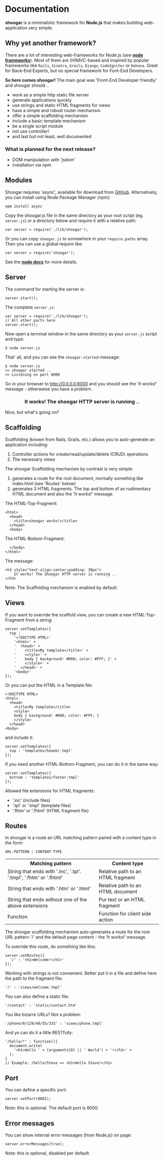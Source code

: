 # Documentation

**shoogar** is a minimalistic framework for **Node.js** that makes building web-application very simple.


## Why yet another framework?

There are a lot of interesting web-frameworks for Node.js (see **[node frameworks][]**). Most of them are (H)MVC-based and inspired by popular  frameworks like `Rails`, `Sinatra`, `Grails`, `Django`, `CodeIgniter` or `Kohana`. Great for Back-End Experts, but no special framework for Font-End Developers.

**So here comes shoogar!** The main goal was 'Front-End Developer friendly' and shoogar should ..

* work as a simple http static file server
* generate applications quickly
* use strings and static HTML fragments for views
* have a simple and robust router mechanism
* offer a simple scaffolding mechanism
* include a basic template mechanism
* be a single script module 
* not use controller!
* and last but not least, well documented


### What is planned for the next release?

* DOM manipulation with 'jsdom'
* installation via npm

## Modules

Shoogar requires 'async', available for download from <a href="http://github.com/caolan/async/downloads">GitHub</a>. Alternatively, you can install using Node Package Manager (npm):

	npm install async

Copy the shoogar.js file in the same directory as your root script (eg. `server.js`) or a directory below and require it with a relative path:

    var server = require('./lib/shoogar');
  
Or you can copy `shoogar.js` to somewhere in your `require.paths` array. Then you can use a global require like:

    var server = require('shoogar');
    
See the **[node docs][]** for more details.


## Server

The command for starting the server is: 

	server.start();
	
The complete `server.js`:

	var server = require('./lib/shoogar');
	// All other parts here
	server.start();
	
Now open a terminal window in the same directory as your `server.js` script and type:

	$ node server.js
	
That' all, and you can see the `shoogar-started`-message: 

	$ node server.js
	>> shoogar started .. 
	>> Listening on port 8000
	
Go in your browser to http://0.0.0.0:8000 and you should see the 'It works!' message - otherweise you have a problem.

<h3 style="text-align:center;">It works! The shoogar HTTP server is running ..</h3>

Nice, but what's going on?

## Scaffolding

Scaffolding (known from Rails, Grails, etc.) allows you to auto-generate an application including:

1. Controller actions for create/read/update/delete (CRUD) operations
2. The necessary views

The shoogar Scaffolding mechanism by contrast is very simple:

1. generates a route for the root document, normally something like index.html (see 'Routes' below)
2. generates 3 HTML fragments. The top and bottom of an rudimentary HTML document and also the 'It works!' message.

The HTML-Top-Fragment:

	<html>
	  <head>
	    <title>shoogar works!</title>
	  </head>
	  <body>

The HTML-Bottom-Fragment:

	  </body>
	</html>

The message:

	<h3 style="text-align:center;padding: 30px">
		It works! The Shoogar HTTP server is running .. 
	</h3>

Note: The Scaffolding mechanism is enabled by default. 



## Views
	
If you want to override the scaffold view, you can create a new HTML-Top-Fragment from a string:

	server.setTemplates({
	  top : 
		'<!DOCTYPE HTML>'
	    '<html>' + 
	    '  <head>' +
	    '    <title>My template</title>' +
	    '    <style>' +
	    '    body { background: #000; color: #FFF; }' +
	    '    </style>' +
	    '  </head>' +
	    '<body>'
	});	
	
Or you can put the HTML in a Template file:

	<!DOCTYPE HTML>
	<html> 
	  <head>
	    <title>My template</title>
	    <style>
	    body { background: #000; color: #FFF; }
	    </style>
	  </head>
	<body>

and include it:

	server.setTemplates({
	  top : 'templates/header.tmpl'
	});
	
If you need another HTML-Bottom-Fragment, you can do it in the same way:

	server.setTemplates({
	  bottom : 'templates/footer.tmpl'
	});

Allowed file extensions for HTML fragments:

* '.inc' (include files)
* '.tpl' or '.tmpl' (template files)
* '.fhtm' or '.fhtml' (HTML fragment file)

## Routes

In shoogar is a route an URL matching pattern paired with a content type in the form:

	URL-PATTERN : CONTENT-TYPE

<table>
    <tr>
        <th>Matching pattern</th>
        <th>Content type</th>
    </tr>
    <tr>
        <td>String that ends with '.inc', '.tpl'. '.tmpl', '.fhtm' or '.fhtml'</td>
        <td>Relative path to an HTML fragment</td>
    </tr>
    <tr>
        <td>String that ends with '.htm' or '.html'</td>
        <td>Relative path to an HTML document</td>
    </tr>
    <tr>
        <td>String that ends without one of the above extensions</td>
        <td>Pur text or an HTML fragment</td>
    </tr>
    <tr>
        <td>Function</td>
        <td>Function for client side action</td>
    </tr>
</table>


The shoogar scaffolding mechanism auto-generates a route for the root URL pattern '/' and the default page content - the 'It works!' message.

To override this route, do something like this:

	server.setRoutes({
	  '/' : '<h1>Welcome!</h1>'	
	});

Working with strings is not convenient. Better put it in a file and define here the path to the fragment file:

	'/' : 'views/welcome.tmpl'

You can also define a static file:

	'/contact' : 'static/contact.htm'

You like bizarre URLs? Not a problem:

	'/phone/0/129/40/55/333' : 'views/phone.tmpl'

And yo can do it a little RESTfully:

	'/hello/*' : function(){
	  document.write(
	    '<h1>Hello ' + (arguments[0] || ' World') + '!</h1>' +
	  );
	}
	// Example: /hello/Steve => <h1>Hello Steve!</h1>
	
	
## Port

You can define a specific port: 

	server.setPort(8001);

Note: this is optional. The default port is 8000.


## Error messages

You can show internal error messages (from Node.js) on page: 

	server.errorMessages(true);

Note: this is optional, disabled per default.


[node docs]: http://nodejs.org/api.html#_modules
[node frameworks]: https://github.com/ry/node/wiki/modules

